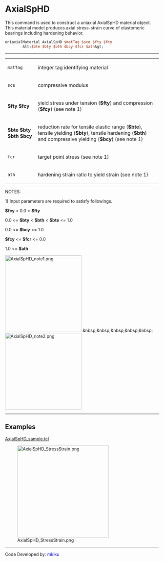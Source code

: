  # AxialSpHD

<p>This command is used to construct a uniaxial AxialSpHD material
object. This material model produces axial stress-strain curve of
elastomeric bearings including hardening behavior.</p>

```tcl
uniaxialMaterial AxialSpHD $matTag $sce $fty $fcy
        &lt;$bte $bty $bth $bcy $fcr $ath&gt;
```
<hr />
<table>
<tbody>
<tr class="odd">
<td><code class="parameter-table-variable">matTag</code></td>
<td><p>integer tag identifying material</p></td>
</tr>
<tr class="even">
<td><code class="parameter-table-variable">sce</code></td>
<td><p>compressive modulus</p></td>
</tr>
<tr class="odd">
<td><p><strong>$fty $fcy</strong></p></td>
<td><p>yield stress under tension (<strong>$fty</strong>) and
compression (<strong>$fcy</strong>) (see note 1)</p></td>
</tr>
<tr class="even">
<td><p><strong>$bte $bty $bth $bcy</strong></p></td>
<td><p>reduction rate for tensile elastic range (<strong>$bte</strong>),
tensile yielding (<strong>$bty</strong>), tensile hardening
(<strong>$bth</strong>) and compressive yielding (<strong>$bcy</strong>)
(see note 1)</p></td>
</tr>
<tr class="odd">
<td><code class="parameter-table-variable">fcr</code></td>
<td><p>target point stress (see note 1)</p></td>
</tr>
<tr class="even">
<td><code class="parameter-table-variable">ath</code></td>
<td><p>hardening strain ratio to yield strain (see note 1)</p></td>
</tr>
</tbody>
</table>
<p>NOTES:</p>
<p>1) Input parameters are required to satisfy followings.</p>
<p><strong>$fcy</strong> &lt; 0.0 &lt; <strong>$fty</strong></p>
<p>0.0 &lt;= <strong>$bty</strong> &lt; <strong>$bth</strong> &lt;
<strong>$bte</strong> &lt;= 1.0</p>
<p>0.0 &lt;= <strong>$bcy</strong> &lt;= 1.0</p>
<p><strong>$fcy</strong> &lt;= <strong>$fcr</strong> &lt;= 0.0</p>
<p>1.0 &lt;= <strong>$ath</strong></p>
<p><img src="/OpenSeesRT/contrib/static/AxialSpHD_note1.png" title="AxialSpHD_note1.png"
width="250" alt="AxialSpHD_note1.png" />
&amp;nbsp;&amp;nbsp;&amp;nbsp;&amp;nbsp;&amp;nbsp; <img
src="AxialSpHD_note2.png" title="AxialSpHD_note2.png" width="250"
alt="AxialSpHD_note2.png" /></p>
<hr />

## Examples

<p><a href="Media:AxialSpHD_sample.tcl"
title="wikilink">AxialSpHD_sample.tcl</a></p>
<figure>
<img src="/OpenSeesRT/contrib/static/AxialSpHD_StressStrain.png" title="AxialSpHD_StressStrain.png"
width="300" alt="AxialSpHD_StressStrain.png" />
<figcaption aria-hidden="true">AxialSpHD_StressStrain.png</figcaption>
</figure>
<hr />
<p>Code Developed by: <span style="color:blue"> mkiku
</span></p>
